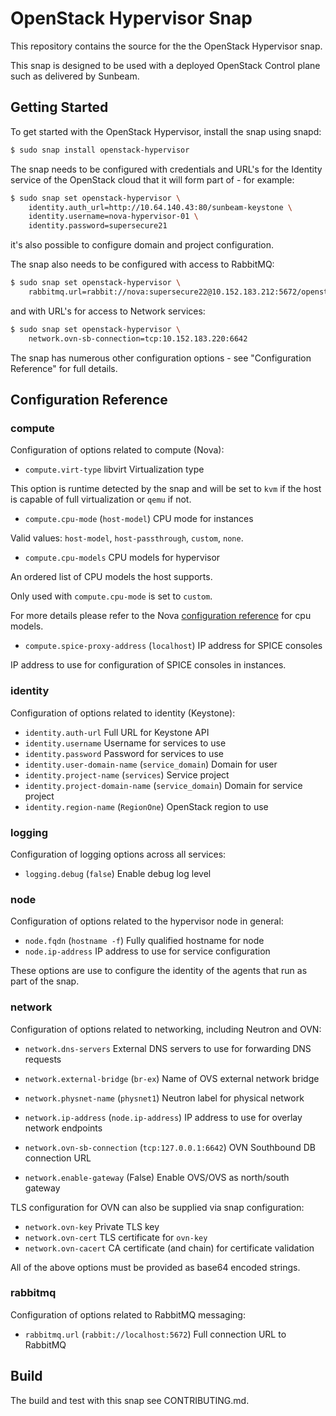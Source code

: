 # OpenStack Hypervisor Snap

This repository contains the source for the the OpenStack Hypervisor snap.

This snap is designed to be used with a deployed OpenStack Control plane such
as delivered by Sunbeam.

## Getting Started

To get started with the OpenStack Hypervisor, install the snap using snapd:

```bash
$ sudo snap install openstack-hypervisor
```

The snap needs to be configured with credentials and URL's for the Identity
service of the OpenStack cloud that it will form part of - for example:

```bash
$ sudo snap set openstack-hypervisor \
    identity.auth_url=http://10.64.140.43:80/sunbeam-keystone \
    identity.username=nova-hypervisor-01 \
    identity.password=supersecure21
```

it's also possible to configure domain and project configuration.

The snap also needs to be configured with access to RabbitMQ:

```bash
$ sudo snap set openstack-hypervisor \
    rabbitmq.url=rabbit://nova:supersecure22@10.152.183.212:5672/openstack
```

and with URL's for access to Network services:

```bash
$ sudo snap set openstack-hypervisor \
    network.ovn-sb-connection=tcp:10.152.183.220:6642
```

The snap has numerous other configuration options - see "Configuration Reference"
for full details.

## Configuration Reference

### compute

Configuration of options related to compute (Nova):

* `compute.virt-type` libvirt Virtualization type

This option is runtime detected by the snap and will be set
to `kvm` if the host is capable of full virtualization or `qemu` if not.

* `compute.cpu-mode` (`host-model`) CPU mode for instances

Valid values: `host-model`, `host-passthrough`, `custom`, `none`.

* `compute.cpu-models` CPU models for hypervisor

An ordered list of CPU models the host supports.

Only used with `compute.cpu-mode` is set to `custom`.

For more details please refer to the Nova [configuration reference](https://docs.openstack.org/nova/latest/admin/cpu-models.html)
for cpu models.

* `compute.spice-proxy-address` (`localhost`) IP address for SPICE consoles

IP address to use for configuration of SPICE consoles in instances.

### identity

Configuration of options related to identity (Keystone):

* `identity.auth-url` Full URL for Keystone API
* `identity.username` Username for services to use
* `identity.password` Password for services to use
* `identity.user-domain-name` (`service_domain`) Domain for user
* `identity.project-name` (`services`) Service project
* `identity.project-domain-name` (`service_domain`) Domain for service project
* `identity.region-name` (`RegionOne`) OpenStack region to use

### logging

Configuration of logging options across all services:

* `logging.debug` (`false`) Enable debug log level

### node

Configuration of options related to the hypervisor node in general:

* `node.fqdn` (`hostname -f`) Fully qualified hostname for node
* `node.ip-address` IP address to use for service configuration

These options are use to configure the identity of the agents that
run as part of the snap.

### network

Configuration of options related to networking, including Neutron
and OVN:

* `network.dns-servers` External DNS servers to use for forwarding DNS requests

* `network.external-bridge` (`br-ex`)  Name of OVS external network bridge
* `network.physnet-name` (`physnet1`) Neutron label for physical network

* `network.ip-address` (`node.ip-address`) IP address to use for overlay network endpoints
* `network.ovn-sb-connection` (`tcp:127.0.0.1:6642`) OVN Southbound DB connection URL
* `network.enable-gateway` (False) Enable OVS/OVS as north/south gateway

TLS configuration for OVN can also be supplied via snap configuration:

* `network.ovn-key` Private TLS key
* `network.ovn-cert` TLS certificate for `ovn-key`
* `network.ovn-cacert` CA certificate (and chain) for certificate validation

All of the above options must be provided as base64 encoded strings.

### rabbitmq

Configuration of options related to RabbitMQ messaging:

* `rabbitmq.url` (`rabbit://localhost:5672`) Full connection URL to RabbitMQ

## Build

The build and test with this snap see CONTRIBUTING.md.
